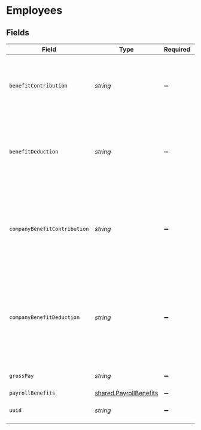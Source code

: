 # Employees


## Fields

| Field                                                                                              | Type                                                                                               | Required                                                                                           | Description                                                                                        |
| -------------------------------------------------------------------------------------------------- | -------------------------------------------------------------------------------------------------- | -------------------------------------------------------------------------------------------------- | -------------------------------------------------------------------------------------------------- |
| `benefitContribution`                                                                              | *string*                                                                                           | :heavy_minus_sign:                                                                                 | Sum of company contribution given the period of time for this specific employee.                   |
| `benefitDeduction`                                                                                 | *string*                                                                                           | :heavy_minus_sign:                                                                                 | Sum of employee benefit deduction given the period of time for this specific employee.             |
| `companyBenefitContribution`                                                                       | *string*                                                                                           | :heavy_minus_sign:                                                                                 | The aggregate of company contribution for all employees given the period of time and benefit type. |
| `companyBenefitDeduction`                                                                          | *string*                                                                                           | :heavy_minus_sign:                                                                                 | The aggregate of employee deduction for all employees given the period of time and benefit type.   |
| `grossPay`                                                                                         | *string*                                                                                           | :heavy_minus_sign:                                                                                 | Gross pay of this pay check.                                                                       |
| `payrollBenefits`                                                                                  | [shared.PayrollBenefits](../../../sdk/models/shared/payrollbenefits.md)                            | :heavy_minus_sign:                                                                                 | N/A                                                                                                |
| `uuid`                                                                                             | *string*                                                                                           | :heavy_minus_sign:                                                                                 | The UUID of the employee                                                                           |